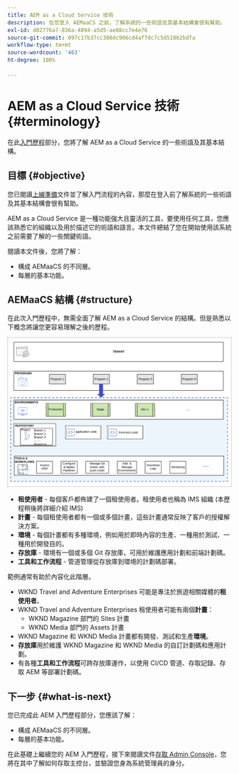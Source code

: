 ```yaml
---
title: AEM as a Cloud Service 技術
description: 在您登入 AEMaaCS 之前，了解系統的一些術語及其基本結構會很有幫助。
exl-id: d02776a7-836a-4894-a5d5-ae88cc7e4e76
source-git-commit: 097c17b37cc308dc906cd4af7dc7c5d51862bdfa
workflow-type: tm+mt
source-wordcount: '463'
ht-degree: 100%

---
```


# AEM as a Cloud Service 技術 {#terminology}

在此[入門歷程](overview.md)部分，您將了解 AEM as a Cloud Service 的一些術語及其基本結構。

## 目標 {#objective}

您已閱讀[上線準備](preparation.md)文件並了解入門流程的內容，那麼在登入前了解系統的一些術語及其基本結構會很有幫助。

AEM as a Cloud Service 是一種功能強大且靈活的工具，要使用任何工具，您應該熟悉它的組織以及用於描述它的術語和語言。本文件總結了您在開始使用該系統之前需要了解的一些關鍵術語。

閱讀本文件後，您將了解：

* 構成 AEMaaCS 的不同層。
* 每層的基本功能。

## AEMaaCS 結構 {#structure}

在此次入門歷程中，無需全面了解 AEM as a Cloud Service 的結構。但是熟悉以下概念將讓您更容易理解之後的歷程。

![Cloud Manager 結構](/help/journey-sites/quick-site/assets/cloud-manager-structure.png)

* **租使用者** - 每個客戶都佈建了一個租使用者。租使用者也稱為 IMS 組織 (本歷程稍後將詳細介紹 IMS)
* **計畫** - 每個租使用者都有一個或多個計畫，這些計畫通常反映了客戶的授權解決方案。
* **環境** - 每個計畫都有多種環境，例如用於即時內容的生產、一種用於測試、一種用於開發目的。
* **存放庫** - 環境有一個或多個 Git 存放庫，可用於維護應用計劃和前端計劃碼。
* **工具和工作流程** - 管道管理從存放庫到環境的計劃碼部署。

範例通常有助於內容化此階層。

* WKND Travel and Adventure Enterprises 可能是專注於旅遊相關媒體的&#x200B;**租使用者**。
* WKND Travel and Adventure Enterprises 租使用者可能有兩個&#x200B;**計畫**：
   * WKND Magazine 部門的 Sites 計畫
   * WKND Media 部門的 Assets 計畫
* WKND Magazine 和 WKND Media 計畫都有開發、測試和生產&#x200B;**環境**。
* **存放庫**&#x200B;用於維護 WKND Magazine 和 WKND Media 的自訂計劃碼和應用計劃。
* 有各種&#x200B;**工具和工作流程**&#x200B;可跨存放庫運作，以使用 CI/CD 管道、存取記錄、存取 AEM 等部署計劃碼。

## 下一步 {#what-is-next}

您已完成此 AEM 入門歷程部分，您應該了解：

* 構成 AEMaaCS 的不同層。
* 每層的基本功能。

在此基礎上繼續您的 AEM 入門歷程，接下來閱讀文件[存取 Admin Console](admin-console.md)，您將在其中了解如何存取主控台，並驗證您身為系統管理員的身分。
